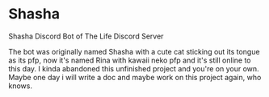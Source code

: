 # Shasha
Shasha Discord Bot of The Life Discord Server

The bot was originally named Shasha with a cute cat sticking out its tongue as its pfp, now it's named Rina with kawaii neko pfp and it's still online to this day. I kinda abandoned this unfinished project and you're on your own. Maybe one day i will write a doc and maybe work on this project again, who knows.
